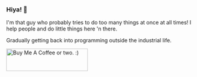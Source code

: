 ### Hiya! :dizzy:

I'm that guy who probably tries to do too many things at once at all times! I help people and do little things here 'n there.

Gradually getting back into programming outside the industrial life.

<a href="https://www.buymeacoffee.com/mortellys" target="_blank" rel="nofollow"><img src="https://cdn.buymeacoffee.com/buttons/v2/default-green.png" alt="Buy Me A Coffee or two. :)" style="height: 60px !important;width: 217px !important;" ></a>
